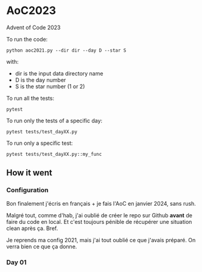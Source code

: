# AoC2023

Advent of Code 2023

To run the code:

```commandline
python aoc2021.py --dir dir --day D --star S
```
with:

- dir is the input data directory name
- D is the day number
- S is the star number (1 or 2)

To run all the tests:

```commandline
pytest
```

To run only the tests of a specific day:

```commandline
pytest tests/test_dayXX.py
```

To run only a specific test:

```commandline
pytest tests/test_dayXX.py::my_func
```

## How it went

### Configuration

Bon finalement j'écris en français + je fais l'AoC en janvier 2024, sans rush.

Malgré tout, comme d'hab, j'ai oublié de créer le repo sur Github **avant** de faire du code en local.
Et c'est toujours pénible de récupérer une situation clean après ça. Bref.

Je reprends ma config 2021, mais j'ai tout oublié ce que j'avais préparé. On verra bien ce que ça donne.

### Day 01
